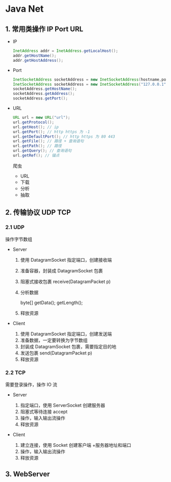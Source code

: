 # Java Net

## 1. 常用类操作 IP Port URL

- IP

  ```java
  InetAddress addr = InetAddress.getLocalHost();
  addr.getHostName();
  addr.getHostAddress();
  ```

- Port

  ```java
  InetSocketAddress socketAddress = new InetSocketAddress(hostname,port);
  InetSocketAddress socketAddress = new InetSocketAddress("127.0.0.1",80);
  socketAddress.getHostName();
  socketAddress.getAddress();
  socketAddress.getPort();
  ```

- URL

  ```java
  URL url = new URL("url");
  url.getProtocol();
  url.getHost(); // ip
  url.getPort(); // http https 为 -1
  url.getDefaultPort(); // http https 为 80 443
  url.getFile(); // 路径 + 查询语句
  url.getPath(); // 路径
  url.getQuery(); // 查询语句
  url.getRef(); // 锚点
  ```

  爬虫
  - URL
  - 下载
  - 分析
  - 抽取

## 2. 传输协议 UDP TCP

### 2.1 UDP

操作字节数组

- Server

  1. 使用 DatagramSocket 指定端口，创建接收端

  2. 准备容器，封装成 DatagramSocket 包裹

  3. 阻塞式接收包裹 receive(DatagramPacket p)

  4. 分析数据

     byte[]  getData(); getLength();

  5. 释放资源

- Client

  1. 使用 DatagramSocket 指定端口，创建发送端
  2. 准备数据，一定要转换为字节数组
  3. 封装成 DatagramSocket 包裹，需要指定目的地
  4. 发送包裹 send(DatagramPacket p)
  5. 释放资源

### 2.2 TCP

需要登录操作，操作 IO 流

- Server
  1. 指定端口，使用 ServerSocket 创建服务器
  2. 阻塞式等待连接 accept
  3. 操作，输入输出流操作
  4. 释放资源

- Client
  1. 建立连接，使用 Socket 创建客户端 +服务器地址和端口
  2. 操作，输入输出流操作
  3. 释放资源

## 3. WebServer

